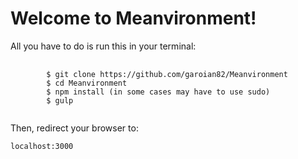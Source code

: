 # Welcome to Meanvironment!

<p>All you have to do is run this in your terminal:</p>

<pre>
	<code>
		$ git clone https://github.com/garoian82/Meanvironment
		$ cd Meanvironment
		$ npm install (in some cases may have to use sudo)
		$ gulp
	</code>
</pre>

<p>Then, redirect your browser to:</p>
<code>localhost:3000</code>
